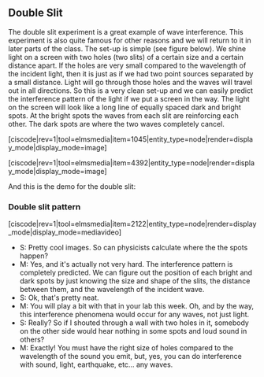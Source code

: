 ## Double Slit

The double slit experiment is a great example of wave interference.  This experiment is also quite famous for other reasons and we will return to it in later parts of the class. The set-up is simple (see figure below). We shine light on a screen with two holes (two slits) of a certain size and a certain distance apart.  If the holes are very small compared to the wavelength of the incident light, then it is just as if we had two point sources separated by a small distance. Light will go through those holes and the waves will travel out in all directions. So this is a very clean set-up and we can easily predict the interference pattern of the light if we put a screen in the way. The light on the screen will look like a long line of equally spaced dark and bright spots. At the bright spots the waves from each slit are reinforcing each other. The dark spots are where the two waves completely cancel.

[ciscode|rev=1|tool=elmsmedia|item=1045|entity_type=node|render=display_mode|display_mode=image]

[ciscode|rev=1|tool=elmsmedia|item=4392|entity_type=node|render=display_mode|display_mode=image]</div></div>

And this is the demo for the double slit:

### Double slit pattern

[ciscode|rev=1|tool=elmsmedia|item=2122|entity_type=node|render=display_mode|display_mode=mediavideo]

- S: Pretty cool images. So can physicists calculate where the the spots happen?
- M: Yes, and it's actually not very hard. The interference pattern is completely predicted. We can figure out the position of each bright and dark spots by just knowing the size and shape of the slits, the distance between them, and the wavelength of the incident wave.
- S: Ok, that's pretty neat.
- M: You will play a bit with that in your lab this week. Oh, and by the way, this interference phenomena would occur for any waves, not just light.
- S: Really? So if I shouted through a wall with two holes in it, somebody on the other side would hear nothing in some spots and loud sound in others?
- M: Exactly! You must have the right size of holes compared to the wavelength of the sound you emit, but, yes, you can do interference with sound, light, earthquake, etc... any waves.